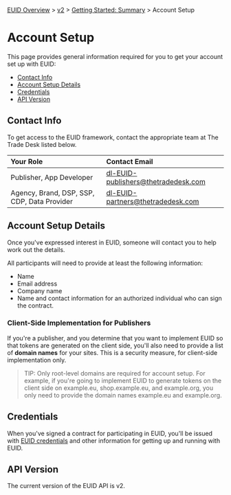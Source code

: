 [EUID Overview](../../../README.md) > [v2](../summary-doc-v2.md) > [Getting Started: Summary](gs-summary.md) > Account Setup

# Account Setup

This page provides general information required for you to get your account set up with EUID:
* [Contact Info](#contact-info)
* [Account Setup Details](#account-setup-details)
* [Credentials](#credentials)
* [API Version](#api-version)

## Contact Info

To get access to the EUID framework, contact the appropriate team at The Trade Desk listed below. 

| Your Role | Contact Email |
| :--- | :--- |
| Publisher, App Developer | [dl-EUID-publishers@thetradedesk.com](mailto:dl-EUID-publishers@thetradedesk.com) |
| Agency, Brand, DSP, SSP, CDP, Data Provider | [dl-EUID-partners@thetradedesk.com](mailto:dl-EUID-partners@thetradedesk.com) |

## Account Setup Details

Once you've expressed interest in EUID, someone will contact you to help work out the details.

All participants will need to provide at least the following information:
* Name
* Email address
* Company name
* Name and contact information for an authorized individual who can sign the contract.

### Client-Side Implementation for Publishers

If you're a publisher, and you determine that you want to implement EUID so that tokens are generated on the client side, you'll also need to provide a list of **domain names** for your sites. This is a security measure, for client-side implementation only.

>TIP: Only root-level domains are required for account setup. For example, if you're going to implement EUID to generate tokens on the client side on example.eu, shop.example.eu, and example.org, you only need to provide the domain names example.eu and example.org.

## Credentials

When you've signed a contract for participating in EUID, you'll be issued with [EUID credentials](gs-credentials.md) and other information for getting up and running with EUID.

## API Version

The current version of the EUID API is v2.
